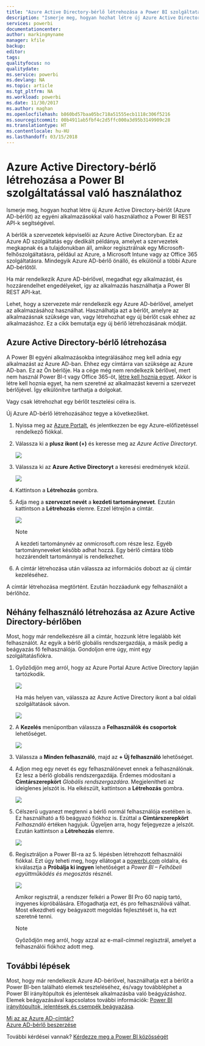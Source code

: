 ```yaml
---
title: "Azure Active Directory-bérlő létrehozása a Power BI szolgáltatással való használathoz"
description: "Ismerje meg, hogyan hozhat létre új Azure Active Directory-bérlőt (Azure AD-bérlőt) az egyéni alkalmazásokkal való használathoz a Power BI REST API-k segítségével."
services: powerbi
documentationcenter: 
author: markingmyname
manager: kfile
backup: 
editor: 
tags: 
qualityfocus: no
qualitydate: 
ms.service: powerbi
ms.devlang: NA
ms.topic: article
ms.tgt_pltfrm: NA
ms.workload: powerbi
ms.date: 11/30/2017
ms.author: maghan
ms.openlocfilehash: b860bd57baa05bc718a51555ecb1118c306f5216
ms.sourcegitcommit: 00b4911ab5fbf4c2d5ffc000a3d95b3149909c28
ms.translationtype: HT
ms.contentlocale: hu-HU
ms.lasthandoff: 03/15/2018
---
```

# <a name="create-an-azure-active-directory-tenant-to-use-with-power-bi"></a>Azure Active Directory-bérlő létrehozása a Power BI szolgáltatással való használathoz
Ismerje meg, hogyan hozhat létre új Azure Active Directory-bérlőt (Azure AD-bérlőt) az egyéni alkalmazásokkal való használathoz a Power BI REST API-k segítségével.

A bérlők a szervezetek képviselői az Azure Active Directoryban. Ez az Azure AD szolgáltatás egy dedikált példánya, amelyet a szervezetek megkapnak és a tulajdonukban áll, amikor regisztrálnak egy Microsoft-felhőszolgáltatásra, például az Azure, a Microsoft Intune vagy az Office 365 szolgáltatásra. Mindegyik Azure AD-bérlő önálló, és elkülönül a többi Azure AD-bérlőtől.

Ha már rendelkezik Azure AD-bérlővel, megadhat egy alkalmazást, és hozzárendelhet engedélyeket, így az alkalmazás használhatja a Power BI REST API-kat.

Lehet, hogy a szervezete már rendelkezik egy Azure AD-bérlővel, amelyet az alkalmazásához használhat. Használhatja azt a bérlőt, amelyre az alkalmazásnak szüksége van, vagy létrehozhat egy új bérlőt csak ehhez az alkalmazáshoz. Ez a cikk bemutatja egy új bérlő létrehozásának módját.

## <a name="create-an-azure-active-directory-tenant"></a>Azure Active Directory-bérlő létrehozása
A Power BI egyéni alkalmazásokba integrálásához meg kell adnia egy alkalmazást az Azure AD-ban. Ehhez egy címtárra van szüksége az Azure AD-ban. Ez az Ön bérlője. Ha a cége még nem rendelkezik bérlővel, mert nem használ Power BI-t vagy Office 365-öt, [létre kell hoznia egyet](https://docs.microsoft.com/azure/active-directory/develop/active-directory-howto-tenant). Akkor is létre kell hoznia egyet, ha nem szeretné az alkalmazást keverni a szervezet bérlőjével. Így elkülönítve tarthatja a dolgokat.

Vagy csak létrehozhat egy bérlőt tesztelési célra is.

Új Azure AD-bérlő létrehozásához tegye a következőket.

1. Nyissa meg az [Azure Portalt](https://portal.azure.com), és jelentkezzen be egy Azure-előfizetéssel rendelkező fiókkal.
2. Válassza ki a **plusz ikont (+)** és keresse meg az *Azure Active Directoryt*.
   
    ![](media/create-an-azure-active-directory-tenant/new-directory.png)
3. Válassza ki az **Azure Active Directoryt** a keresési eredmények közül.
   
    ![](media/create-an-azure-active-directory-tenant/new-directory2.png)
4. Kattintson a **Létrehozás** gombra.
5. Adja meg a **szervezet nevét** a **kezdeti tartománynevet**. Ezután kattintson a **Létrehozás** elemre. Ezzel létrejön a címtár.
   
    ![](media/create-an-azure-active-directory-tenant/organization-and-domain.png)
   
   > [!NOTE]
   > A kezdeti tartománynév az onmicrosoft.com része lesz. Egyéb tartományneveket később adhat hozzá. Egy bérlő címtára több hozzárendelt tartománnyal is rendelkezhet.
   > 
   > 
6. A címtár létrehozása után válassza az információs dobozt az új címtár kezeléséhez.

A címtár létrehozása megtörtént. Ezután hozzáadunk egy felhasználót a bérlőhöz.

## <a name="create-some-users-in-your-azure-active-directory-tenant"></a>Néhány felhasználó létrehozása az Azure Active Directory-bérlőben
Most, hogy már rendelkezésre áll a címtár, hozzunk létre legalább két felhasználót. Az egyik a bérlő globális rendszergazdája, a másik pedig a beágyazás fő felhasználója. Gondoljon erre úgy, mint egy szolgáltatásfiókra.

1. Győződjön meg arról, hogy az Azure Portal Azure Active Directory lapján tartózkodik.
   
    ![](media/create-an-azure-active-directory-tenant/aad-flyout.png)
   
    Ha más helyen van, válassza az Azure Active Directory ikont a bal oldali szolgáltatások sávon.
   
    ![](media/create-an-azure-active-directory-tenant/aad-service.png)
2. A **Kezelés** menüpontban válassza a **Felhasználók és csoportok** lehetőséget.
   
    ![](media/create-an-azure-active-directory-tenant/users-and-groups.png)
3. Válassza a **Minden felhasználó**, majd az **+ Új felhasználó** lehetőséget.
4. Adjon meg egy nevet és egy felhasználónevet ennek a felhasználónak. Ez lesz a bérlő globális rendszergazdája. Érdemes módosítani a **Címtárszerepkört** *Globális rendszergazdára*. Megjelenítheti az ideiglenes jelszót is. Ha elkészült, kattintson a **Létrehozás** gombra.
   
    ![](media/create-an-azure-active-directory-tenant/global-admin.png)
5. Célszerű ugyanezt megtenni a bérlő normál felhasználója esetében is. Ez használható a fő beágyazó fiókhoz is. Ezúttal a **Címtárszerepkört** *Felhasználó* értéken hagyjuk. Ügyeljen arra, hogy feljegyezze a jelszót. Ezután kattintson a **Létrehozás** elemre.
   
    ![](media/create-an-azure-active-directory-tenant/pbiembed-user.png)
6. Regisztráljon a Power BI-ra az 5. lépésben létrehozott felhasználói fiókkal. Ezt úgy teheti meg, hogy ellátogat a [powerbi.com](https://powerbi.microsoft.com/get-started/) oldalra, és kiválasztja a **Próbálja ki ingyen** lehetőséget a *Power BI – Felhőbeli együttműködés és megosztás* résznél.
   
    ![](media/create-an-azure-active-directory-tenant/try-powerbi-free.png)
   
    Amikor regisztrál, a rendszer felkéri a Power BI Pro 60 napig tartó, ingyenes kipróbálására. Elfogadhatja ezt, és pro felhasználóvá válhat. Most elkezdheti egy beágyazott megoldás fejlesztését is, ha ezt szeretné tenni.
   
   > [!NOTE]
   > Győződjön meg arról, hogy azzal az e-mail-címmel regisztrál, amelyet a felhasználói fiókhoz adott meg.
   > 
   > 

## <a name="next-steps"></a>További lépések
Most, hogy már rendelkezik Azure AD-bérlővel, használhatja ezt a bérlőt a Power BI-ben található elemek teszteléséhez, és/vagy továbbléphet a Power BI irányítópultok és jelentések alkalmazásba való beágyázáshoz. Elemek beágyazásával kapcsolatos további információk: [Power BI irányítópultok, jelentések és csempék beágyazása](embedding-content.md).

[Mi az az Azure AD-címtár?](https://docs.microsoft.com/azure/active-directory/active-directory-whatis)  
[Azure AD-bérlő beszerzése](https://docs.microsoft.com/azure/active-directory/develop/active-directory-howto-tenant)  

További kérdései vannak? [Kérdezze meg a Power BI közösségét](http://community.powerbi.com/)


